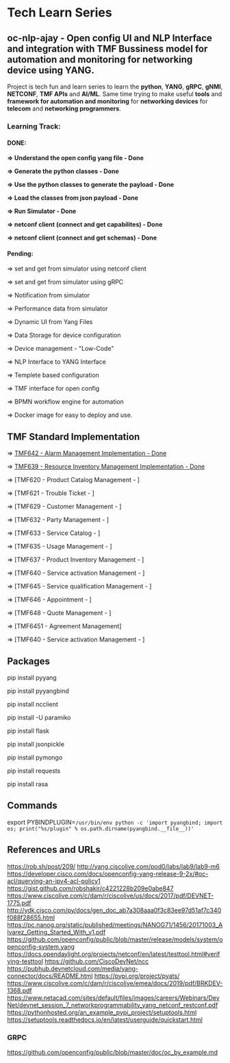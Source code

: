 # Tech Learn Series

## oc-nlp-ajay - Open config UI and NLP Interface and integration with TMF Bussiness model for automation and monitoring for networking device using YANG.

Project is tech fun and learn series to learn the **python**, **YANG**, **gRPC**, **gNMI**, **NETCONF**, **TMF APIs** and **AI/ML**. 
Same time trying to make useful **tools** and **framework for automation and monitoring** for **networking devices** for **telecom** and **networking programmers**. 

### Learning Track:

####    DONE:

**=>  Understand the open config yang file - Done**

**=>  Generate the python classes - Done**

**=>  Use the python classes to generate the payload - Done**

**=>  Load the classes from json payload - Done**

**=>  Run Simulator - Done**

**=>  netconf client (connect and get capabilites) - Done**

**=>  netconf client (connect and get schemas) - Done**

####    Pending:

=>  set and get from simulator using netconf client

=>  set and get from simulator using  gRPC

=>  Notification from simulator

=>  Performance data from simulator

=> Dynamic UI from Yang Files

=> Data Storage for device configuration

=> Device management - "Low-Code"

=> NLP Interface to YANG Interface

=> Templete based configuration

=> TMF interface for open config

=> BPMN workflow engine for automation

=> Docker image for easy to deploy and use.

## TMF Standard Implementation

=> [TMF642 - Alarm Management Implementation - Done](https://github.com/ajaynema/oc-nlp-ajay/blob/main/src/tmf/tmf642/Readme.md)

=> [TMF639 - Resource Inventory Management Implementation - Done](https://github.com/ajaynema/oc-nlp-ajay/blob/main/src/tmf/tmf639/Readme.md)

=> [TMF620 - Product Catalog Management - ]

=> [TMF621 - Trouble Ticket  - ]

=> [TMF629 - Customer Management - ]

=> [TMF632 - Party Management - ]

=> [TMF633 - Service Catalog - ]

=> [TMF635 - Usage Management - ]

=> [TMF637 - Product Inventory Management - ]

=> [TMF640 - Service activation Management - ]

=> [TMF645 - Service qualification Management - ]

=> [TMF646 - Appointment - ]

=> [TMF648 - Quote Management - ]

=> [TMF6451 - Agreement Management]

=> [TMF640 - Service activation Management - ]

## Packages

pip install pyyang

pip install pyyangbind

pip install ncclient

pip install -U paramiko 

pip install flask

pip install jsonpickle

pip install pymongo

pip install requests

pip install rasa

## Commands
export PYBINDPLUGIN=`/usr/bin/env python -c 'import pyangbind; import os; print("%s/plugin" % os.path.dirname(pyangbind.__file__))'`

## References and URLs 

https://rob.sh/post/209/
http://yang.ciscolive.com/pod0/labs/lab9/lab9-m6
https://developer.cisco.com/docs/openconfig-yang-release-9-2x/#oc-acl/querying-an-ipv4-acl-policy1
https://gist.github.com/robshakir/c4221228b209e0abe847
https://www.ciscolive.com/c/dam/r/ciscolive/us/docs/2017/pdf/DEVNET-1775.pdf
http://ydk.cisco.com/py/docs/gen_doc_ab7a308aaa0f3c83ee97d51af7c340f088f28655.html
https://pc.nanog.org/static/published/meetings/NANOG71/1456/20171003_Alvarez_Getting_Started_With_v1.pdf
https://github.com/openconfig/public/blob/master/release/models/system/openconfig-system.yang
https://docs.opendaylight.org/projects/netconf/en/latest/testtool.html#verifying-testtool
https://github.com/CiscoDevNet/ncc
https://pubhub.devnetcloud.com/media/yang-connector/docs/README.html
https://pypi.org/project/pyats/
https://www.ciscolive.com/c/dam/r/ciscolive/emea/docs/2019/pdf/BRKDEV-1368.pdf
https://www.netacad.com/sites/default/files/images/careers/Webinars/DevNet/devnet_session_7_networkprogrammability_yang_netconf_restconf.pdf
https://pythonhosted.org/an_example_pypi_project/setuptools.html
https://setuptools.readthedocs.io/en/latest/userguide/quickstart.html

### GRPC
https://github.com/openconfig/public/blob/master/doc/oc_by_example.md
